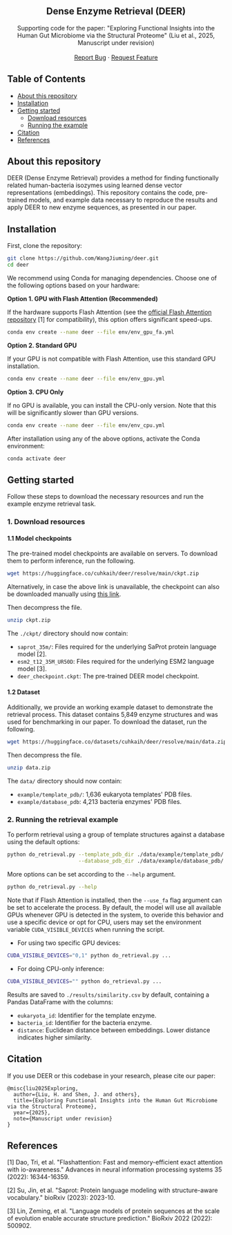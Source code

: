 <!-- <p align="center">

  <h3 align="center">Dense Enzyme Retrieval (DEER)</h3>

  <p align="center">
    Supporting code for the paper
  </p>
</p> -->
<p align="center">
  <h2 align="center">Dense Enzyme Retrieval (DEER)</h2>
  <p align="center">
    <!-- Official PyTorch implementation for finding human-bacteria isozymes using learned dense vector representations.
    <br /> -->
    Supporting code for the paper: "Exploring Functional Insights into the Human Gut Microbiome via the Structural Proteome" (Liu et al., 2025, Manuscript under revision)
    <br />
    <!-- <a href="#about-this-repository"><strong>Explore the docs »</strong></a>
    <br /> -->
    <br />
    <a href="https://github.com/WangJiuming/deer/issues">Report Bug</a>
    ·
    <a href="https://github.com/WangJiuming/deer/issues">Request Feature</a>
  </p>
</p>

## Table of Contents

* [About this repository](#about-this-repository)
* [Installation](#installation)
* [Getting started](#getting-started)
  * [Download resources](#download-resources)
  * [Running the example](#running-the-retrieval-example)
* [Citation](#citation)
* [References](#references)

## About this repository

DEER (Dense Enzyme Retrieval) provides a method for finding functionally related human-bacteria isozymes using learned dense vector representations (embeddings). This repository contains the code, pre-trained models, and example data necessary to reproduce the results and apply DEER to new enzyme sequences, as presented in our paper.

## Installation

First, clone the repository:
```bash
git clone https://github.com/WangJiuming/deer.git
cd deer
```

We recommend using Conda for managing dependencies. Choose one of the following options based on your hardware:

**Option 1. GPU with Flash Attention (Recommended)**

If the hardware supports Flash Attention (see the <a href="https://github.com/Dao-AILab/flash-attention">official Flash Attention repository</a> [1] for compatibility), this option offers significant speed-ups.

```bash
conda env create --name deer --file env/env_gpu_fa.yml
```

**Option 2. Standard GPU**

If your GPU is not compatible with Flash Attention, use this standard GPU installation.

```bash
conda env create --name deer --file env/env_gpu.yml
```

**Option 3. CPU Only**

If no GPU is available, you can install the CPU-only version. Note that this will be significantly slower than GPU versions.
```bash
conda env create --name deer --file env/env_cpu.yml
```

After installation using any of the above options, activate the Conda environment:
```bash
conda activate deer
```

## Getting started

Follow these steps to download the necessary resources and run the example enzyme retrieval task.

### 1. Download resources

#### 1.1 Model checkpoints
The pre-trained model checkpoints are available on servers. To download them to perform inference, run the following.
```bash
wget https://huggingface.co/cuhkaih/deer/resolve/main/ckpt.zip
```
Alternatively, in case the above link is unavailable, the checkpoint can also be downloaded manually using <a href="https://drive.google.com/file/d/1C8drHpS4-9ONblpR_lUi5iijcJeL0irZ/view?usp=drive_link">this link</a>.


Then decompress the file.
```bash
unzip ckpt.zip
```
The `./ckpt/` directory should now contain:
*   `saprot_35m/`: Files required for the underlying SaProt protein language model [2].
*   `esm2_t12_35M_UR50D`: Files required for the underlying ESM2 language model [3].
*   `deer_checkpoint.ckpt`: The pre-trained DEER model checkpoint.

#### 1.2 Dataset

Additionally, we provide an working example dataset to demonstrate the retrieval process. This dataset contains 5,849 enzyme structures and was used for benchmarking in our paper. To download the dataset, run the following.
```bash
wget https://huggingface.co/datasets/cuhkaih/deer/resolve/main/data.zip
```

Then decompress the file.
```bash
unzip data.zip
```
The `data/` directory should now contain:
*   `example/template_pdb/`: 1,636 eukaryota templates' PDB files.
*   `example/database_pdb`: 4,213 bacteria enzymes' PDB files.

### 2. Running the retrieval example

To perform retrieval using a group of template structures against a database using the default options:
```bash
python do_retrieval.py --template_pdb_dir ./data/example/template_pdb/ \
                       --database_pdb_dir ./data/example/database_pdb/
```

More options can be set according to the `--help` argument.
```bash
python do_retrieval.py --help
```

Note that if Flash Attention is installed, then the `--use_fa` flag argument can be set to accelerate the process. By default, the model will use all available GPUs whenever GPU is detected in the system, to overide this behavior and use a specific device or opt for CPU, users may set the environment variable `CUDA_VISIBLE_DEVICES` when running the script.

- For using two specific GPU devices:
```bash
CUDA_VISIBLE_DEVICES="0,1" python do_retrieval.py ...
```

- For doing CPU-only inference:
```bash
CUDA_VISIBLE_DEVICES="" python do_retrieval.py ...
```

Results are saved to `./results/similarity.csv` by default, containing a Pandas DataFrame with the columns:
* `eukaryota_id`: Identifier for the template enzyme.
* `bacteria_id`: Identifier for the bacteria enzyme.
* `distance`: Euclidean distance between embeddings. Lower distance indicates higher similarity.

## Citation
If you use DEER or this codebase in your research, please cite our paper:
```
@misc{liu2025Exploring,
  author={Liu, H. and Shen, J. and others},
  title={Exploring Functional Insights into the Human Gut Microbiome via the Structural Proteome},
  year={2025},
  note={Manuscript under revision}
}
```

## References

[1] Dao, Tri, et al. "Flashattention: Fast and memory-efficient exact attention with io-awareness." Advances in neural information processing systems 35 (2022): 16344-16359.

[2] Su, Jin, et al. "Saprot: Protein language modeling with structure-aware vocabulary." bioRxiv (2023): 2023-10.

[3] Lin, Zeming, et al. "Language models of protein sequences at the scale of evolution enable accurate structure prediction." BioRxiv 2022 (2022): 500902.

